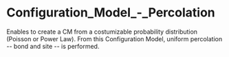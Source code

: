 # Configuration_Model_-_Percolation
Enables to create a CM from a costumizable probability distribution (Poisson or Power Law). From this Configuration Model, uniform percolation -- bond and site -- is performed. 
